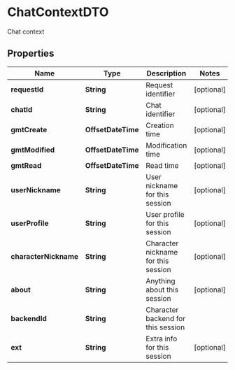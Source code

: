 

# ChatContextDTO

Chat context

## Properties

| Name | Type | Description | Notes |
|------------ | ------------- | ------------- | -------------|
|**requestId** | **String** | Request identifier |  [optional] |
|**chatId** | **String** | Chat identifier |  [optional] |
|**gmtCreate** | **OffsetDateTime** | Creation time |  [optional] |
|**gmtModified** | **OffsetDateTime** | Modification time |  [optional] |
|**gmtRead** | **OffsetDateTime** | Read time |  [optional] |
|**userNickname** | **String** | User nickname for this session |  [optional] |
|**userProfile** | **String** | User profile for this session |  [optional] |
|**characterNickname** | **String** | Character nickname for this session |  [optional] |
|**about** | **String** | Anything about this session |  [optional] |
|**backendId** | **String** | Character backend for this session |  |
|**ext** | **String** | Extra info for this session |  [optional] |



